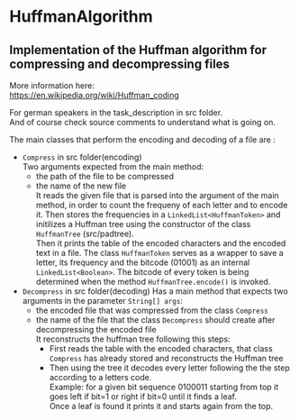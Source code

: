 # HuffmanAlgorithm

## Implementation of the Huffman algorithm for compressing and decompressing files

More information here:<br>
https://en.wikipedia.org/wiki/Huffman_coding

For german speakers in the task_description in src folder.<br>
And of course check source comments to understand what is going on.<br>

The main classes that perform the encoding and decoding of a file are :

- `Compress` in src folder(encoding)<br>
Two arguments expected from the main method:<br>
   - the path of the file to be compressed 
   - the name of the new file<br>
      It reads the given file that is parsed into the argument of the main method, in order to count the frequeny of each letter and to encode it. Then stores the frequencies in a `LinkedList<HuffmanToken>` and initilizes a Huffman tree using the constructor of the class  `HuffmanTree` (src/padtree).<br> Then it prints the table of the encoded characters and the encoded text in a file. The class `HuffmanToken` serves as a wrapper to save a letter, its frequency and the bitcode (01001) as an internal `LinkedList<Boolean>`. The bitcode of every token is being determined when the method `HuffmanTree.encode()` is invoked.
- `Decompress` in src folder(decoding)
    Has a main method that expects two arguments in the parameter `String[] args`:
    - the encoded file that was compressed from the class `Compress`
    - the name of the file that the class `Decompress` should create after decompressing the encoded file<br>
    It reconstructs the huffman tree following this steps:
      - First reads the table with the encoded characters, that class `Compress` has already stored and reconstructs the Huffman tree
      - Then using the tree it decodes every letter following the the step according to a letters code.<br>
      Example: for a given bit sequence 0100011 starting from top it goes left if bit=1 or right if bit=0 until it finds a leaf.<br>
      Once a leaf is found it prints it and starts again from the top.

